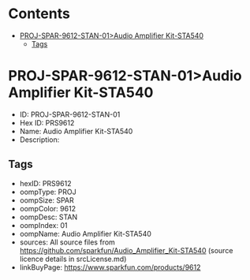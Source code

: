 



Contents
========

* [PROJ-SPAR-9612-STAN-01>Audio Amplifier Kit-STA540](#proj-spar-9612-stan-01audio-amplifier-kit-sta540)
	* [Tags](#tags)

# PROJ-SPAR-9612-STAN-01>Audio Amplifier Kit-STA540

- ID: PROJ-SPAR-9612-STAN-01
- Hex ID: PRS9612
- Name: Audio Amplifier Kit-STA540
- Description: 

## Tags

- hexID: PRS9612
- oompType: PROJ
- oompSize: SPAR
- oompColor: 9612
- oompDesc: STAN
- oompIndex: 01
- oompName: Audio Amplifier Kit-STA540
- sources: All source files from https://github.com/sparkfun/Audio_Amplifier_Kit-STA540 (source licence details in srcLicense.md)
- linkBuyPage: https://www.sparkfun.com/products/9612
